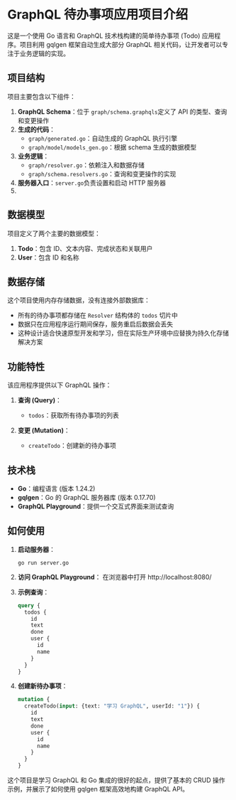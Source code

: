 # GraphQL 待办事项应用项目介绍

这是一个使用 Go 语言和 GraphQL 技术栈构建的简单待办事项 (Todo) 应用程序。项目利用 gqlgen 框架自动生成大部分 GraphQL 相关代码，让开发者可以专注于业务逻辑的实现。

## 项目结构

项目主要包含以下组件：

1. **GraphQL Schema**：位于 `graph/schema.graphqls`定义了 API 的类型、查询和变更操作
2. **生成的代码**：
   - `graph/generated.go`：自动生成的 GraphQL 执行引擎
   - `graph/model/models_gen.go`：根据 schema 生成的数据模型
3. **业务逻辑**：
   - `graph/resolver.go`：依赖注入和数据存储
   - `graph/schema.resolvers.go`：查询和变更操作的实现
4. **服务器入口**：`server.go`负责设置和启动 HTTP 服务器
5. 

## 数据模型

项目定义了两个主要的数据模型：

1. **Todo**：包含 ID、文本内容、完成状态和关联用户
2. **User**：包含 ID 和名称

## 数据存储

这个项目使用内存存储数据，没有连接外部数据库：

- 所有的待办事项都存储在 `Resolver` 结构体的 `todos` 切片中
- 数据只在应用程序运行期间保存，服务重启后数据会丢失
- 这种设计适合快速原型开发和学习，但在实际生产环境中应替换为持久化存储解决方案

## 功能特性

该应用程序提供以下 GraphQL 操作：

1. **查询 (Query)**：
   - `todos`：获取所有待办事项的列表

2. **变更 (Mutation)**：
   - `createTodo`：创建新的待办事项

## 技术栈

- **Go**：编程语言 (版本 1.24.2)
- **gqlgen**：Go 的 GraphQL 服务器库 (版本 0.17.70)
- **GraphQL Playground**：提供一个交互式界面来测试查询

## 如何使用

1. **启动服务器**：
   ```
   go run server.go
   ```

2. **访问 GraphQL Playground**：
   在浏览器中打开 http://localhost:8080/

3. **示例查询**：
   ```graphql
   query {
     todos {
       id
       text
       done
       user {
         id
         name
       }
     }
   }
   ```

4. **创建新待办事项**：
   ```graphql
   mutation {
     createTodo(input: {text: "学习 GraphQL", userId: "1"}) {
       id
       text
       done
       user {
         id
         name
       }
     }
   }
   ```

这个项目是学习 GraphQL 和 Go 集成的很好的起点，提供了基本的 CRUD 操作示例，并展示了如何使用 gqlgen 框架高效地构建 GraphQL API。 
